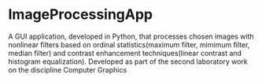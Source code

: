 # ImageProcessingApp
A GUI application, developed in Python, that processes chosen images with nonlinear filters based on ordinal statistics(maximum filter, mimimum filter, median filter) and contrast enhancement techniques(linear contrast and histogram equalization). Developed as part of the second laboratory work on the discipline Computer Graphics

